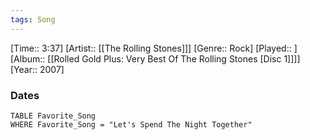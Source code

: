 ```yaml
---
tags: Song  
---
```

[Time:: 3:37]
[Artist:: [[The Rolling Stones]]]
[Genre:: Rock]
[Played:: ]
[Album:: [[Rolled Gold Plus: Very Best Of The Rolling Stones [Disc 1]]]]
[Year:: 2007]
### Dates
````dataview
TABLE Favorite_Song
WHERE Favorite_Song = "Let's Spend The Night Together"
````